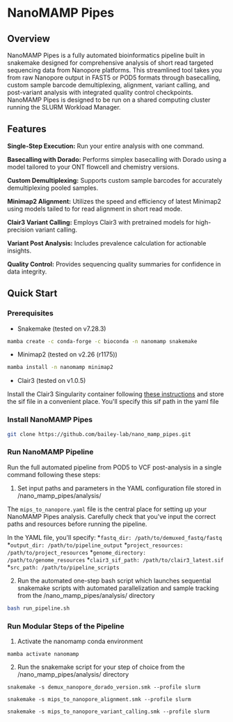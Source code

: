# NanoMAMP Pipes

## Overview

NanoMAMP Pipes is a fully automated bioinformatics pipeline built in snakemake designed for comprehensive analysis of short read targeted sequencing data from Nanopore platforms. This streamlined tool takes you from raw Nanopore output in FAST5 or POD5 formats through basecalling, custom sample barcode demultiplexing, alignment, variant calling, and post-variant analysis with integrated quality control checkpoints. NanoMAMP Pipes is designed to be run on a shared computing cluster running the SLURM Workload Manager.
## Features

**Single-Step Execution:** Run your entire analysis with one command.

**Basecalling with Dorado:** Performs simplex basecalling with Dorado using a model tailored to your ONT flowcell and chemistry versions.

**Custom Demultiplexing:** Supports custom sample barcodes for accurately demultiplexing pooled samples.

**Minimap2 Alignment:** Utilizes the speed and efficiency of latest Minimap2 using models tailed to  for read alignment in short read mode.

**Clair3 Variant Calling:** Employs Clair3 with pretrained models for high-precision variant calling.

**Variant Post Analysis:** Includes prevalence calculation for actionable insights.

**Quality Control:** Provides sequencing quality summaries for confidence in data integrity.
## Quick Start

### Prerequisites

* Snakemake (tested on v7.28.3) 
```bash
mamba create -c conda-forge -c bioconda -n nanomamp snakemake
```
* Minimap2 (tested on v2.26 (r1175)) 
```bash
mamba install -n nanomamp minimap2
```
* Clair3 (tested on v1.0.5) 

Install the Clair3 Singularity container following [these instructions](https://github.com/HKU-BAL/Clair3?tab=readme-ov-file#option-2-singularity) and store the sif file in a convenient place. You'll specify this sif path in the yaml file
### Install NanoMAMP Pipes

```bash
git clone https://github.com/bailey-lab/nano_mamp_pipes.git
```
### Run NanoMAMP Pipeline

Run the full automated pipeline from POD5 to VCF post-analysis in a single command following these steps:

1. Set input paths and parameters in the YAML configuration file stored in  /nano_mamp_pipes/analysis/ 

The `mips_to_nanopore.yaml` file is the central place for setting up your NanoMAMP Pipes analysis. Carefully check that you've input the correct paths and resources before running the pipeline.

In the YAML file, you'll specify:
*`fastq_dir: /path/to/demuxed_fastq/fastq`
*`output_dir: /path/to/pipeline_output`
*`project_resources: /path/to/project_resources`
*`genome_directory: /path/to/genome_resources`
*`clair3_sif_path: /path/to/clair3_latest.sif`
*`src_path: /path/to/pipeline_scripts`

2. Run the automated one-step bash script which launches sequential snakemake scripts with automated parallelization and sample tracking from the /nano_mamp_pipes/analysis/ directory
```bash
bash run_pipeline.sh
```

### Run Modular Steps of the Pipeline

1. Activate the nanomamp conda environment

```
mamba activate nanomamp
```

2. Run the snakemake script for your step of choice from the /nano_mamp_pipes/analysis/ directory 
```
snakemake -s demux_nanopore_dorado_version.smk --profile slurm
```
```
snakemake -s mips_to_nanopore_alignment.smk --profile slurm
```
```
snakemake -s mips_to_nanopore_variant_calling.smk --profile slurm
```